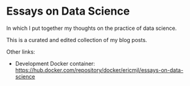 # Essays on Data Science

In which I put together my thoughts on the practice of data science.

This is a curated and edited collection of my blog posts.

Other links:

- Development Docker container: <https://hub.docker.com/repository/docker/ericmjl/essays-on-data-science>
